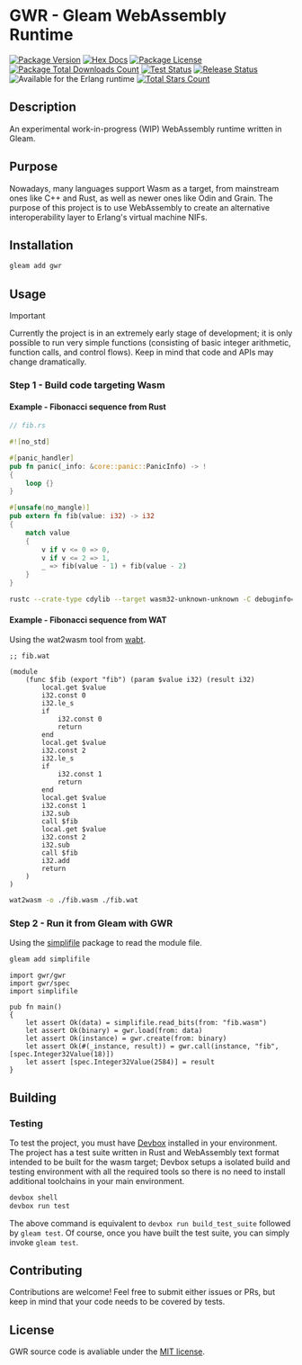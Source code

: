 # GWR - Gleam WebAssembly Runtime

[![Package Version](https://img.shields.io/hexpm/v/gwr)](https://hex.pm/packages/gwr)
[![Hex Docs](https://img.shields.io/badge/hex-docs-ffaff3)](https://hexdocs.pm/gwr/)
[![Package License](https://img.shields.io/hexpm/l/gwr)](/LICENSE)
[![Package Total Downloads Count](https://img.shields.io/hexpm/dt/gwr)](https://hex.pm/packages/gwr)
[![Test Status](https://github.com/BrendoCosta/gwr/actions/workflows/test.yaml/badge.svg)](https://github.com/BrendoCosta/gwr/actions)
[![Release Status](https://github.com/BrendoCosta/gwr/actions/workflows/release.yaml/badge.svg)](https://github.com/BrendoCosta/gwr/actions)
![Available for the Erlang runtime](https://img.shields.io/badge/target-Erlang-a2003e)
[![Total Stars Count](https://img.shields.io/github/stars/BrendoCosta/gwr)](https://hex.pm/packages/gwr)

## Description

An experimental work-in-progress (WIP) WebAssembly runtime written in Gleam.

## Purpose

Nowadays, many languages ​​support Wasm as a target, from mainstream ones like C++ and Rust, as well as newer ones like Odin and Grain. The purpose of this project is to use WebAssembly to create an alternative interoperability layer to Erlang's virtual machine NIFs.

## Installation

```sh
gleam add gwr
```

## Usage

> [!IMPORTANT]
> Currently the project is in an extremely early stage of development; it is only possible to run very simple functions (consisting of basic integer arithmetic, function calls, and control flows). Keep in mind that code and APIs may change dramatically.

### Step 1 - Build code targeting Wasm

#### Example - Fibonacci sequence from Rust

```rust
// fib.rs

#![no_std]

#[panic_handler]
pub fn panic(_info: &core::panic::PanicInfo) -> !
{
    loop {}
}

#[unsafe(no_mangle)]
pub extern fn fib(value: i32) -> i32
{
    match value
    {
        v if v <= 0 => 0,
        v if v <= 2 => 1,
        _ => fib(value - 1) + fib(value - 2)
    }
}
```
```sh
rustc --crate-type cdylib --target wasm32-unknown-unknown -C debuginfo=none -C panic=abort -C strip=symbols -C opt-level=3 ./fib.rs -o ./fib.wasm
```

#### Example - Fibonacci sequence from WAT

Using the wat2wasm tool from [wabt](https://github.com/WebAssembly/wabt).

```wasm
;; fib.wat

(module
    (func $fib (export "fib") (param $value i32) (result i32)
        local.get $value
        i32.const 0
        i32.le_s
        if
            i32.const 0
            return
        end
        local.get $value
        i32.const 2
        i32.le_s
        if
            i32.const 1
            return
        end
        local.get $value
        i32.const 1
        i32.sub
        call $fib
        local.get $value
        i32.const 2
        i32.sub
        call $fib
        i32.add
        return
    )
)
```
```sh
wat2wasm -o ./fib.wasm ./fib.wat
```

### Step 2 - Run it from Gleam with GWR

Using the [simplifile](https://hex.pm/packages/simplifile) package to read the module file.

```sh
gleam add simplifile
```

```gleam
import gwr/gwr
import gwr/spec
import simplifile

pub fn main()
{
    let assert Ok(data) = simplifile.read_bits(from: "fib.wasm")
    let assert Ok(binary) = gwr.load(from: data)
    let assert Ok(instance) = gwr.create(from: binary)
    let assert Ok(#(_instance, result)) = gwr.call(instance, "fib", [spec.Integer32Value(18)])
    let assert [spec.Integer32Value(2584)] = result
}
```

## Building

### Testing

To test the project, you must have [Devbox](https://www.jetify.com/docs/devbox/installing-devbox) installed in your environment. The project has a test suite written in Rust and WebAssembly text format intended to be built for the wasm target; Devbox setups a isolated build and testing environment with all the required tools so there is no need to install additional toolchains in your main environment.

```sh
devbox shell
devbox run test
```

The above command is equivalent to ```devbox run build_test_suite``` followed by ```gleam test```. Of course, once you have built the test suite, you can simply invoke ```gleam test```.

## Contributing

Contributions are welcome! Feel free to submit either issues or PRs, but keep in mind that your code needs to be covered by tests.

## License

GWR source code is avaliable under the [MIT license](/LICENSE).
